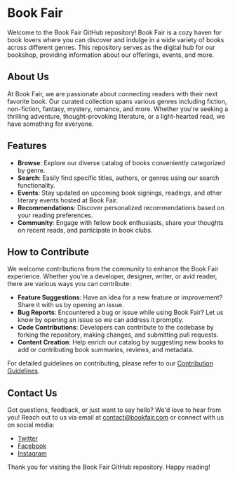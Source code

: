 # Book Fair

Welcome to the Book Fair GitHub repository! Book Fair is a cozy haven for book lovers where you can discover and indulge in a wide variety of books across different genres. This repository serves as the digital hub for our bookshop, providing information about our offerings, events, and more.

## About Us

At Book Fair, we are passionate about connecting readers with their next favorite book. Our curated collection spans various genres including fiction, non-fiction, fantasy, mystery, romance, and more. Whether you're seeking a thrilling adventure, thought-provoking literature, or a light-hearted read, we have something for everyone.

## Features

- **Browse**: Explore our diverse catalog of books conveniently categorized by genre.
- **Search**: Easily find specific titles, authors, or genres using our search functionality.
- **Events**: Stay updated on upcoming book signings, readings, and other literary events hosted at Book Fair.
- **Recommendations**: Discover personalized recommendations based on your reading preferences.
- **Community**: Engage with fellow book enthusiasts, share your thoughts on recent reads, and participate in book clubs.

## How to Contribute

We welcome contributions from the community to enhance the Book Fair experience. Whether you're a developer, designer, writer, or avid reader, there are various ways you can contribute:

- **Feature Suggestions**: Have an idea for a new feature or improvement? Share it with us by opening an issue.
- **Bug Reports**: Encountered a bug or issue while using Book Fair? Let us know by opening an issue so we can address it promptly.
- **Code Contributions**: Developers can contribute to the codebase by forking the repository, making changes, and submitting pull requests.
- **Content Creation**: Help enrich our catalog by suggesting new books to add or contributing book summaries, reviews, and metadata.

For detailed guidelines on contributing, please refer to our [Contribution Guidelines](CONTRIBUTING.md).

## Contact Us

Got questions, feedback, or just want to say hello? We'd love to hear from you! Reach out to us via email at [contact@bookfair.com](mailto:contact@bookfair.com) or connect with us on social media:

- [Twitter](https://twitter.com/bookfair)
- [Facebook](https://facebook.com/bookfair)
- [Instagram](https://instagram.com/bookfair)

Thank you for visiting the Book Fair GitHub repository. Happy reading!
